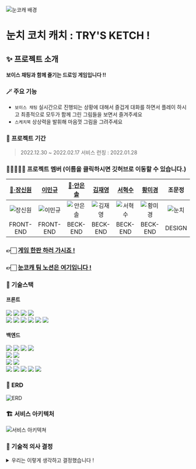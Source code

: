 ![눈코캐 배경](https://user-images.githubusercontent.com/116439064/215262105-c40a7151-df8d-4439-bb9f-c35c4739f603.png)
# 눈치 코치 캐치 : TRY'S KETCH !

## ✨ 프로젝트 소개

#### 보이스 채팅과 함께 즐기는 드로잉 게임입니다 !!

### 🪄 주요 기능
- `보이스 채팅` 실시간으로 진행되는 상황에 대해서 즐겁게 대화를 하면서 플레이 하시고 최종적으로 모두가 함께 그린 그림들을 보면서 즐겨주세요
- `스케치북` 상상력을 발휘해 마음껏 그림을 그려주세요

### 📆 프로젝트 기간

> 2022.12.30 ~ 2022.02.17
> 서비스 런칭 : 2022.01.28


### 🙋🏻‍♀️🙋🏻 프로젝트 멤버 (이름을 클릭하시면 깃허브로 이동할 수 있습니다.)

|[🔰·장신원](https://github.com/synuns)|[이민규](https://github.com/GosuEE)|[🔰·안은솔](https://github.com/eunsol-an)|[김재영](https://github.com/code0613)|[서혁수](https://github.com/SHsus1122)|[황미경](https://github.com/beautifulseoul)|조문정|
|:---:|:---:|:---:|:---:|:---:|:---:|:---:|
|![장신원](https://user-images.githubusercontent.com/116439064/215262142-47067e5c-59ab-4097-aa89-9c1ca56199c8.png)|![이민규](https://user-images.githubusercontent.com/116439064/215262141-5c84b7e9-1a76-4c89-93a9-9b2f404f829a.png)|![안은솔](https://user-images.githubusercontent.com/116439064/215262140-71f4049c-30c5-4bf3-8072-af2b3ebc7ec9.png)|![김재영](https://user-images.githubusercontent.com/116439064/215262138-c0d1dddd-0394-454e-b721-75269dc1bdb4.png)|![서혁수](https://user-images.githubusercontent.com/116439064/215262139-23bf246f-f9f2-4703-a367-8af22628c549.png)|![황미경](https://user-images.githubusercontent.com/116439064/215262240-af881f71-ac78-4b7a-8e6d-f0cd32ff044b.png)|![눈치](https://user-images.githubusercontent.com/116439064/215262505-ac96ba3e-ead6-48a7-be78-ec5ede37e626.png)|
|FRONT-END|FRONT-END|BECK-END|BECK-END|BECK-END|BECK-END|DESIGN|

### 👉🏻 [게임 한판 하러 가시죠 !](https://trys-ketch.com/)  
### 👉🏻 [눈코캐 팀 노션은 여기입니다 !](https://www.notion.so/synuns/Try-s-Ketch-e2f580b6f6424e5bb85d2f23d29cdcfe)

[//]: # (### 🎬 시연 및 소개영상)

[//]: # ([영상 링크]&#40;#&#41;)

[//]: # ()
[//]: # (### 🎮 실제 플레이 화면)

[//]: # (이곳에 이미지 넣어주세요)


### 📒 기술스택
####  프론트
<img src="https://img.shields.io/badge/HTML-E34F26?style=for-the-badge&logo=HTML5&logoColor=white"/> <img src="https://img.shields.io/badge/styled components-DB7093?style=for-the-badge&logo=styled-components&logoColor=white"/> <img src="https://img.shields.io/badge/JavaScript-F7DF1E?style=for-the-badge&logo=JavaScript&logoColor=black"/> <img src="https://img.shields.io/badge/Redux Toolkit-764ABC?style=for-the-badge&logo=Redux&logoColor=white"/> <br> <img src="https://img.shields.io/badge/React-61DAFB?style=for-the-badge&logo=React&logoColor=black"/> <img src="https://img.shields.io/badge/Axios-5A29E4?style=for-the-badge&logo=Axios&logoColor=white"/> <img src="https://img.shields.io/badge/WebRTC-333333?style=for-the-badge&logo=WebRTC&logoColor=white"/> <img src="https://img.shields.io/badge/GitHub Actions-2088FF?style=for-the-badge&logo=GitHub Actions&logoColor=white"/> <img src="https://img.shields.io/badge/sockjs-333333?style=for-the-badge&logo=sockjs&logoColor=white"/> <img src="https://img.shields.io/badge/stomp-333333?style=for-the-badge&logo=stomp&logoColor=white"/>

#### 백엔드
<img src="https://img.shields.io/badge/Spring-6DB33F?style=for-the-badge&logo=Spring&logoColor=white"/> <img src="https://img.shields.io/badge/Spring Boot-6DB33F?style=for-the-badge&logo=Spring Boot&logoColor=white"/> <img src="https://img.shields.io/badge/Spring Security-6DB33F?style=for-the-badge&logo=Spring Security&logoColor=white"/> <img src="https://img.shields.io/badge/JWT Token-333333?style=for-the-badge&logo=JWT Token&logoColor=white"/>  
<img src="https://img.shields.io/badge/Redis-DC382D?style=for-the-badge&logo=Redis&logoColor=white"/>  <img src="https://img.shields.io/badge/MySQL-4479A1?style=for-the-badge&logo=MySQL&logoColor=white"/> <br> <img src="https://img.shields.io/badge/Amazon RDS-527FFF?style=for-the-badge&logo=Amazon RDS&logoColor=white"/> <img src="https://img.shields.io/badge/Amazon S3-569A31?style=for-the-badge&logo=Amazon S3&logoColor=white"/>  
<img src="https://img.shields.io/badge/Amazon EC2-FF9900?style=for-the-badge&logo=Amazon EC2&logoColor=white"/> <img src="https://img.shields.io/badge/WebRTC-333333?style=for-the-badge&logo=WebRTC&logoColor=white"/> <img src="https://img.shields.io/badge/sockjs-333333?style=for-the-badge&logo=sockjs&logoColor=white"/> <img src="https://img.shields.io/badge/stomp-333333?style=for-the-badge&logo=stomp&logoColor=white"/> <img src="https://img.shields.io/badge/GitHub Actions-2088FF?style=for-the-badge&logo=GitHub Actions&logoColor=white"/>

### 🧱 ERD
![ERD](https://user-images.githubusercontent.com/116439064/215262318-5fd0ce84-f30f-486a-9b42-80f1aac02f6a.png)

### 🏗️ 서비스 아키텍처
![서비스 아키텍쳐](https://user-images.githubusercontent.com/116439064/215262310-f5df37f4-2094-4f49-9d65-e11ed70ea709.png)

### 🤔️ 기술적 의사 결정
<details>
<summary>우리는 이렇게 생각하고 결정했습니다 !</summary>

#### ✔️ 계층형 디렉토리 구조
|진행순서|상세내용|
|:---|:---|
|도입이유|개발단계에서 프로젝트의 구조를 빠르게 파악하기 위해 도입|
|문제상황|도메인형 계층구조가 직관적이긴 하나 개발 단계에서 도메인의 추가에 따라 접근성이 떨어짐|
|해결방안|계층형 디렉토리 구조로 변경|
|의견조율|- 현재 프로젝트가 한 계층에 포함되는 클래스의 수도 많지 않음<br/>- 프로젝트의 규모가 크지 않음|
|의견결정|기존 도메인형 계층구조를 도입할려고 하였으나 프로젝트의 규모와 무엇보다 접근성으로 인해 계층형 디렉토리 구조로 변경하기로 결정|

#### ✔️ WebRTC 방식(p2p vs SFU)
|진행순서|상세내용|
|:---|:---|
|도입이유|게임을 하며 음성 채팅이 가능하도록 하기 위해서는 WebRTC 도입이 필수적|
|문제상황|최대 8명의 음성 채팅을 위해 WebRTC의 어떤 방식이 알맞을지에 대한 고민|
|해결방안|1. Mesh : 클라이언트 간의 다중 연결 방식<br/>- 장점 : 서버 자원을 사용하지 않는다.<br/>- 단점 : 클라리언트의 네트워크 I/O 부하가 발생할 가능성 있다.<br/>2. SFU : 서버를 이용하여 클라이언트의 미디어 스트림을 중계하는 역할을 수행하게 하는 방식<br/>- 장점 : 다대다 WebRTC 연결방식 중 클라이언트의 부하가 적다.<br/>- 단점 : 서버를 구현하는 난이도가 높아진다.|
|의견조율|- 방에 입장할 수 있는 인원이 최대 8명으로 고정되어 있어 클라이언트의 부하가 크지 않을 것 이라고 생각<br/>- SFU 방식을 선택하게 되면 하나의 서버를 더 관리해야 하므로 현재 프로젝트 규모와 맞지 않음|
|의견결정|성능적 측면에서도 더 유리한 Mesh(p2p)방식으로 결정|

#### ✔️ WebSocket + STOMP
|진행순서|상세내용|
|:---|:---|
|도입이유|게임 메인 로직 개발 중 websocket을 더 편리하게 사용하기 위하여 도입|
|문제상황|websocket을 이용하여 서버와 통신을 했을 때 webSocketSession 관리를 위해 서버단에서 코드가 지나치게 복잡해지는 문제와 정형화된 타입이 없어 코드 예외 처리가 까다로운 문제 발생|
|해결방안|STOMP 적용|
|의견조율|STOMP는 간단한 텍스트 지향 메시징 프로토콜로 메시징 통합을 위한 구현하기 쉬운 와이어 프레임 기반으로 구현되어 있어 여러 에러 처리를 간단하게 해줌|
|의견결정|게임 메인 로직과 채팅 기능에 STOMP를 적용하여 사용하기로 결정|

#### ✔️ RDBMS ( Mysql ) 선정
|진행순서|상세내용|
|:---|:---|
|도입이유|프로젝트에서 데이터를 저장할 메인 데이터베이스를 선정함|
|문제상황|현재 프로젝트에 알맞은 성격의 데이터베이스를 선정 해야 함|
|해결방안|1, Amazon Aurora<br/>2, MySQL<br/>3, MariaDB<br/>4, PostgreSQL<br/>5, Oracle<br/>6, MS SQL Server|
|의견조율|- 기본적으로 RDBMS를 사용함<br/>- 데이터 구조가 명확하며 데이터 무결성이 보장되어야 함<br/>- 데이터베이스 서버를 직접 운영하지 않고 AWS RDS를 사용할 예정<br/>- 프로젝트 조직이 Mysql에 익숙함<br/>- 비용발생이 하지 않으면 좋음|
|의견결정|설치 및 사용의 용이성과 프로젝트의 성격과 규모를 고려하여 MySQL을 사용하기로 결정|

#### ✔️ Redis를 비회원에 사용한 이유
|진행순서|상세내용|
|:---|:---|
|도입이유|게임을 이용할 사람들이 회원가입을 하지 않고도 편하게 게임을 진행할 수 있게 하기 위함|
|문제상황|유저가 아닌 비회원으로 접속한 유저들에 대한 정보를 MySQL 에 저장 하는 것이 맞는지에 대한 고민|
|해결방안|1. [MySQL] 회원 테이블과 같이 쓰되 비회원을 위해서 null 값을 허용<br/>2. [MySQL] 비회원용 테이블 자체를 따로 생성해서 사용<br/>3. [Redis] 비회원 로그인시 계정 생성, 일정 시간 이후 만료|
|의견조율|- 테이블에 기본적으로 null 값이 들어가면 데이터의 무결성이 문제가 있다.<br/>- 회원 비회원 테이블이 따로 나뉘면 나중에 관리하기가 힘들어진다.<br/>- MySQL 에 비회원을 사용하기엔 리소스 낭비<br/>- Redis 를 적용할 경우 추후 다른 곳에도 활용 가능성이 있다.|
|의견결정|초기에 생성 이후 변경이 없기에 읽기속도가 뛰어나며, 휘발성 데이터이기 때문에 굳이 MySQL 을 이용할 필요가 없다.<br/>또한 생성시에 만료시간 설정도 가능하기에 Redis가 적합하다고 판단해서 Redis를 이용하기로 결정|

#### ✔️ SSE 방식 선정
|진행순서|상세내용|
|:---|:---|
|도입이유|게임방이 생성되고 소멸되는 것을 실시간으로 보여주기 위함|
|문제상황|웹소켓으로 데이터 보여줄 경우 서버의 부하가 우려되고, Http방식은 실시간성 보장이 어려운 상황|
|해결방안|리소스와 실시간성 두가지 측면을 고려해야 했음<br/>1. polling은 구현이 간단하나 실시간성과 리소스 효율 측면 중 하나는 포기해야 함<br/>2. long-polling은 변경에 즉각적으로 반응하여 실시간으로 통신이 가능하나, 데이터 변화가 잦다면 polling보다 훨씬 더 많은 데이터를 보내야 함<br/>3. websocket은 실시간성이 보장되나, 연결을 유지해야하기 때문에 서버의 부하가 발생할 수 있음<br/>4. SSE는 재접속 처리 등의 저수준 처리가 자동으로 이루어진다는 장점이 있으나, 서버에서 클라이언트로 요청은 초기 한 번만 가능하다는 단점이 있음|
|의견조율|- 클라이언트와 서버측의 상호작용이 필요없음<br/>- 실시간성 보장 필요|
|의견결정|서버에서 클라이언트로 단방향 통신이 필요하므로, 상호작용 없이 서버로부터 데이터가 전달되어야 하는 상황에 적합한 SSE방식을 채택|

#### ✔️️️️ Spring Scheduler 사용
|진행순서|상세내용|
|:---|:---|
|도입이유|그림을 DB에 저장하여 게임 중 데이터 손실을 방지하고, 동시에 필요없는 데이터를 주기적으로 없애기 위함|
|문제상황|게임 진행하며 생성되는 모든 사진들을 S3에 저장하기에는 S3 저장용량에 부담된다.<br/>하지만 게임 중 데이터의 손실을 방지하기 위해 저장은 필요한 상황|
|해결방안|1. 클라이언트에서 그림 데이터 가지고 있다가, 좋아요 눌린 시점에 데이터 서버로 보내서 DB에 저장<br/>2. 모든 사진을 서버로 받아와 저장 후 좋아요 안 눌린 그림 삭제|
|의견조율|그림 데이터를 클라이언트측에서 가지고있을 수 있지만, 메인로직에서 다뤄지는 주요 데이터는 서버에 저장하는 것이 맞다고 판단|
|의견결정|모든사진을 S3에 저장하고, 그 중 좋아요가 눌리지 않은 그림은 주기적으로 삭제하도록 Spring Scheduler 이용하여 구현|

</details>


[//]: # (### 🛠️ 트러블슈팅)

[//]: # (<details>)

[//]: # (<summary>프론트가 겪은 고통</summary>)

[//]: # ()
[//]: # (#### 문제 내용 입니다)

[//]: # (- 😱 문제  )

[//]: # (  문제 내용 적어주세요)

[//]: # (- 😭 시도  )

[//]: # (  시도했었던 것에 관한 내용을 적어주세요)

[//]: # (- 😄 해결  )

[//]: # (  어떻게 해결했는지에 대해서 적어주세요)

[//]: # ()
[//]: # (</details>)

[//]: # (<details>)

[//]: # (<summary>백엔드가 겪은 고통</summary>)

[//]: # ()
[//]: # (#### 동시성 문제)

[//]: # (- 😱 문제  )

[//]: # (  유저게 게임방에 들어오는 과정에서 동시에 여러명의 유저가 방에 입장을 할 경우 일부는 입장이 불가능한 문제가 있습니다.  )

[//]: # (  저희는 이것을 `동시성의 문제` 라고 판단하고 여러가지 시도를 해 봤습니다.)

[//]: # (- 😭 시도  )

[//]: # (  - 비관적 락  )

[//]: # (  `@Lock` 어노테이션을 사용해서 트랜잭션 격리, 아를 어노테이션의 모든 속성들에 한번씩 다 시도했습니다.)

[//]: # (  - Java - synchronized 스레드 동기화  )

[//]: # (  현재 `enterGameRoom` 메소드 즉, 유저가 입장하는 메소드가 실행될 때 문제가 발생한다 생각해서 여기에서 시도했습니다.)

[//]: # (  - Service 단이 아닌 Controller 단에도 붙혀서 시도했습니다.)

[//]: # (- 😄 해결  )

[//]: # (  현재는 사용중인 DB 의 Transaction Isolation level 을 격상했습니다)

[//]: # ()
[//]: # (#### SSE 적용 관련)

[//]: # (- 😱 문제  )

[//]: # (  emitter 시간 설정을 길게 두면 성능 때문에 에러 발생  )

[//]: # (  &#40;IOException : broken pipe, Connection is not available. requested timed out after 30004ms 에러가 번갈아 뜸&#41;)

[//]: # (- 😭 시도  )

[//]: # (  - 시간 설정을 짧게 해서 시도해 보았지만 새로 바뀌는 정보 잘 받아오나, 지정 시간 끝난 이후에는 새로 정보를 받아오지 못했습니다.)

[//]: # (- 😄 해결  )

[//]: # ()
[//]: # (#### WebSocket 연결 문제)

[//]: # (- 😱 문제  )

[//]: # (  우선은 간단한 예제를 통해 서버와 클라이언트가 웹소켓으로 통신을 시도해 보았으나 에러가 발생 했습니다  )

[//]: # (  <img src="//www.notion.so/image/https%3A%2F%2Fs3-us-west-2.amazonaws.com%2Fsecure.notion-static.com%2Fb3857311-941d-406a-810d-3152920b97b8%2FUntitled.png?id=0bdef261-c3f9-4b7e-8bb8-342181a005b9&table=block&spaceId=bf09b777-9960-428c-ac62-1b9a430795b2&width=2000&userId=8c6a0bef-a0e5-4e91-a1f1-3563a4af6905&cache=v2" width="500"/>)

[//]: # (- 😭 시도  )

[//]: # (  - 프론트와 함께 맞춰가는 과정에서 똑같은 코드를 cra 해서 수정하고 확인한 결과 vite 라는 것이 문제였습니다 !)

[//]: # (    <img src="https://www.notion.so/image/https%3A%2F%2Fs3-us-west-2.amazonaws.com%2Fsecure.notion-static.com%2F031ee58a-2f73-4287-83bf-3cdaa08b4e3f%2FUntitled.png?id=df5c6bda-7662-45a0-aff3-514bde1ccf07&table=block&spaceId=bf09b777-9960-428c-ac62-1b9a430795b2&width=2000&userId=8c6a0bef-a0e5-4e91-a1f1-3563a4af6905&cache=v2" width="700"/>)

[//]: # (- 😄 해결  )

[//]: # ()
[//]: # (#### 문제 내용 입니다)

[//]: # (- 😱 문제  )

[//]: # (  문제 내용 적어주세요)

[//]: # (- 😭 시도  )

[//]: # (  시도했었던 것에 관한 내용을 적어주세요)

[//]: # (- 😄 해결  )

[//]: # (  어떻게 해결했는지에 대해서 적어주세요)

[//]: # ()
[//]: # (</details>)
